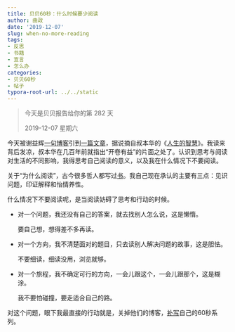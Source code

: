 ```yaml
---
title: 贝贝60秒：什么时候要少阅读
author: 曲政
date: '2019-12-07'
slug: when-no-more-reading
tags:
- 反思
- 书籍
- 宣言
- 怎么办
categories:
- 贝贝60秒
- 帖子
typora-root-url: ../../static
---
```

> 今天是贝贝报告给你的第 282 天
>
> 2019-12-07 星期六

今天被谢益辉[一句博客](https://yihui.org/cn/2016/12/thinking/)引到[一篇文章](https://mp.weixin.qq.com/s/klEcbtkriQ8I0yH6gBMZ2g)，据说摘自叔本华的《[人生的智慧](https://book.douban.com/subject/3261600/)》。我读来背后发凉，叔本华在几百年前就指出“开卷有益”的片面之处了。认识到思考与阅读对生活的不同影响，我得思考自己阅读的意义，以及我在什么情况下不要阅读。

关于“为什么阅读”，古今很多哲人都写过[书](https://book.douban.com/subject/10679501/)。我自己现在承认的主要有三点：见识问题，印证解释和怡情养性。

什么情况下不要阅读呢，是当阅读妨碍了思考和行动的时候。

-   对一个问题，我还没有自己的答案，就去找别人怎么说，这是懒惰。

    要自己想，想得差不多再读。

-   对一个方向，我不清楚面对的题目，只去读别人解决问题的故事，这是胆怯。

    不要细读，细读没用，浏览就够。

-   对一个旅程，我不确定可行的方向，一会儿跟这个，一会儿跟那个，这是糊涂。

    我不要怕碰撞，要走适合自己的路。

对这个问题，眼下我最直接的行动就是，关掉他们的博客，[补写](https://john-qu.netlify.com/cn/2019/12/work-flow-in-writing/)自己的60秒系列。